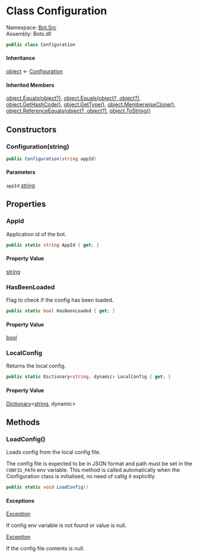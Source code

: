 # <a id="Bot_Src_Configuration"></a> Class Configuration

Namespace: [Bot.Src](Bot.Src.md)  
Assembly: Bots.dll  

```csharp
public class Configuration
```

#### Inheritance

[object](https://learn.microsoft.com/dotnet/api/system.object) ← 
[Configuration](Bot.Src.Configuration.md)

#### Inherited Members

[object.Equals\(object?\)](https://learn.microsoft.com/dotnet/api/system.object.equals\#system\-object\-equals\(system\-object\)), 
[object.Equals\(object?, object?\)](https://learn.microsoft.com/dotnet/api/system.object.equals\#system\-object\-equals\(system\-object\-system\-object\)), 
[object.GetHashCode\(\)](https://learn.microsoft.com/dotnet/api/system.object.gethashcode), 
[object.GetType\(\)](https://learn.microsoft.com/dotnet/api/system.object.gettype), 
[object.MemberwiseClone\(\)](https://learn.microsoft.com/dotnet/api/system.object.memberwiseclone), 
[object.ReferenceEquals\(object?, object?\)](https://learn.microsoft.com/dotnet/api/system.object.referenceequals), 
[object.ToString\(\)](https://learn.microsoft.com/dotnet/api/system.object.tostring)

## Constructors

### <a id="Bot_Src_Configuration__ctor_System_String_"></a> Configuration\(string\)

```csharp
public Configuration(string appId)
```

#### Parameters

`appId` [string](https://learn.microsoft.com/dotnet/api/system.string)

## Properties

### <a id="Bot_Src_Configuration_AppId"></a> AppId

Application id of the bot.

```csharp
public static string AppId { get; }
```

#### Property Value

 [string](https://learn.microsoft.com/dotnet/api/system.string)

### <a id="Bot_Src_Configuration_HasBeenLoaded"></a> HasBeenLoaded

Flag to check if the config has been loaded.

```csharp
public static bool HasBeenLoaded { get; }
```

#### Property Value

 [bool](https://learn.microsoft.com/dotnet/api/system.boolean)

### <a id="Bot_Src_Configuration_LocalConfig"></a> LocalConfig

Returns the local config.

```csharp
public static Dictionary<string, dynamic> LocalConfig { get; }
```

#### Property Value

 [Dictionary](https://learn.microsoft.com/dotnet/api/system.collections.generic.dictionary\-2)<[string](https://learn.microsoft.com/dotnet/api/system.string), dynamic\>

## Methods

### <a id="Bot_Src_Configuration_LoadConfig"></a> LoadConfig\(\)

Loads config from the local config file.

The config file is expected to be in JSON format and path must be set in the `CONFIG_PATH` env variable.
This method is called automatically when the Configuration class is initialised, no need of callig it explicitly.

```csharp
public static void LoadConfig()
```

#### Exceptions

 [Exception](https://learn.microsoft.com/dotnet/api/system.exception)

If config env variable is not found or value is null.

 [Exception](https://learn.microsoft.com/dotnet/api/system.exception)

If the config file contents is null.

